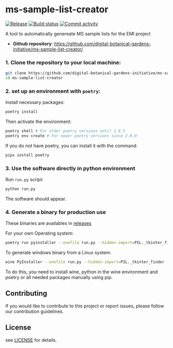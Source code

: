 # ms-sample-list-creator

[![Release](https://img.shields.io/github/v/release/digital-botanical-gardens-initiative/ms-sample-list-creator)](https://img.shields.io/github/v/release/digital-botanical-gardens-initiative/ms-sample-list-creator)
[![Build status](https://img.shields.io/github/actions/workflow/status/digital-botanical-gardens-initiative/ms-sample-list-creator/main.yml?branch=main)](https://github.com/digital-botanical-gardens-initiative/ms-sample-list-creator/actions/workflows/main.yml?query=branch%3Amain)
[![Commit activity](https://img.shields.io/github/commit-activity/m/digital-botanical-gardens-initiative/ms-sample-list-creator)](https://img.shields.io/github/commit-activity/m/digital-botanical-gardens-initiative/ms-sample-list-creator)

A tool to automatically genereate MS sample lists for the EMI project

- **Github repository**: <https://github.com/digital-botanical-gardens-initiative/ms-sample-list-creator/>

### 1. Clone the repository to your local machine:

```bash
git clone https://github.com/digital-botanical-gardens-initiative/ms-sample-list-creator.git
cd ms-sample-list-creator
```

### 2. set up an environment with `poetry`:

Install necessary packages:

```bash
poetry install
```

Then activate the environment:

```bash
poetry shell # For older poetry versions until 1.8.5
poetry env create # For newer poetry versions since 2.0.0
```

If you do not have poetry, you can install it with the command:

```bash
pipx install poetry
```

### 3. Use the software directly in python environment

Run `run.py` script:

```bash
python run.py
```

The software should appear.

### 4. Generate a binary for production use

These binaries are availables in [releases](https://github.com/digital-botanical-gardens-initiative/ms-sample-list-creator/releases)

For your own Operating system:

```bash
poetry run pyinstaller --onefile run.py --hidden-import=PIL._tkinter_finder --hidden-import=PIL.ImageTk
```

To generate windows binary from a Linux system:

```bash
wine PyInstaller --onefile run.py --hidden-import=PIL._tkinter_finder --hidden-import=PIL.ImageTk
```

To do this, you need to install wine, python in the wine environment and poetry or all needed packages manually using pip.

## Contributing

If you would like to contribute to this project or report issues, please follow our contribution guidelines.

## License

see [LICENSE](https://github.com/digital-botanical-gardens-initiative/qfieldcloud-fetcher/blob/main/LICENSE) for details.
